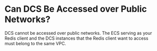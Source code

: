 # Can DCS Be Accessed over Public Networks?<a name="en-us_topic_0054235827"></a>

DCS cannot be accessed over public networks. The ECS serving as your Redis client and the DCS instances that the Redis client want to access must belong to the same VPC.

